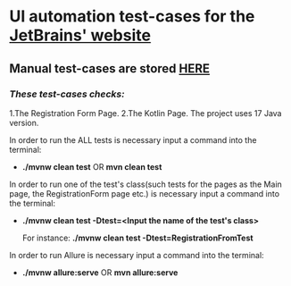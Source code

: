 # UI automation test-cases for the [JetBrains' website](https://www.jetbrains.com/)
## Manual test-cases are stored [HERE](https://docs.google.com/spreadsheets/d/1cGUj2p6rsdgDBQo1g80onMn9GOgmo-8SEa8Jk7QUp7g/edit?usp=sharing)

### *These test-cases checks:*

1.The Registration Form Page.
2.The Kotlin Page.
The project uses 17 Java version.

In order to run the ALL tests is necessary input a command into the terminal:
- **./mvnw clean test**  OR **mvn clean test**

In order to run one of the test's class(such tests for the pages as the Main page, the RegistrationForm page etc.) is necessary input a command into the terminal:
- **./mvnw clean test -Dtest=<Input the name of the test's class>**

  For instance: **./mvnw clean test -Dtest=RegistrationFromTest**

In order to run Allure is necessary input a command into the terminal:
- **./mvnw allure:serve** OR **mvn allure:serve**
  
